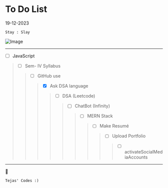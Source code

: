 # To Do List

19-12-2023
```
Stay : Slay 
```

![Image](https://i.pinimg.com/originals/53/96/c2/5396c2561c99075688c061fb7f8354c5.gif)

---

- [ ] JavaScript
>- [ ] Sem- IV Syllabus
>>- [ ] GitHub use
>>>- [x] Ask DSA language
>>>>- [ ] DSA (Leetcode)
>>>>>- [ ] ChatBot (Infinity)
>>>>>>- [ ] MERN Stack
>>>>>>>- [ ] Make Resumé
>>>>>>>>- [ ] Upload Portfolio
>>>>>>>>>- [ ] activateSocialMediaAccounts

---

:rocket:

    Tejas' Codes :)
